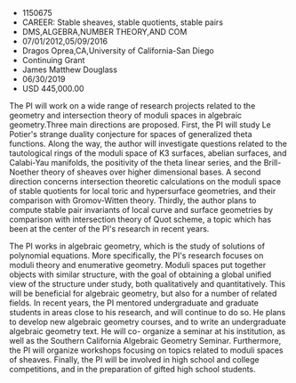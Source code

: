 
* 1150675
* CAREER: Stable sheaves, stable quotients, stable pairs
* DMS,ALGEBRA,NUMBER THEORY,AND COM
* 07/01/2012,05/09/2016
* Dragos Oprea,CA,University of California-San Diego
* Continuing Grant
* James Matthew Douglass
* 06/30/2019
* USD 445,000.00

The PI will work on a wide range of research projects related to the geometry
and intersection theory of moduli spaces in algebraic geometry.Three main
directions are proposed. First, the PI will study Le Potier's strange duality
conjecture for spaces of generalized theta functions. Along the way, the author
will investigate questions related to the tautological rings of the moduli space
of K3 surfaces, abelian surfaces, and Calabi-Yau manifolds, the positivity of
the theta linear series, and the Brill-Noether theory of sheaves over higher
dimensional bases. A second direction concerns intersection theoretic
calculations on the moduli space of stable quotients for local toric and
hypersurface geometries, and their comparison with Gromov-Witten theory.
Thirdly, the author plans to compute stable pair invariants of local curve and
surface geometries by comparison with intersection theory of Quot scheme, a
topic which has been at the center of the PI's research in recent years.

The PI works in algebraic geometry, which is the study of solutions of
polynomial equations. More specifically, the PI's research focuses on moduli
theory and enumerative geometry. Moduli spaces put together objects with similar
structure, with the goal of obtaining a global unified view of the structure
under study, both qualitatively and quantitatively. This will be beneficial for
algebraic geometry, but also for a number of related fields. In recent years,
the PI mentored undergraduate and graduate students in areas close to his
research, and will continue to do so. He plans to develop new algebraic geometry
courses, and to write an undergraduate algebraic geometry text. He will co-
organize a seminar at his institution, as well as the Southern California
Algebraic Geometry Seminar. Furthermore, the PI will organize workshops focusing
on topics related to moduli spaces of sheaves. Finally, the PI will be involved
in high school and college competitions, and in the preparation of gifted high
school students.
